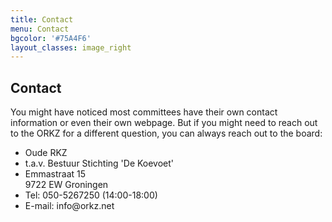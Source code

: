 ```yaml
---
title: Contact
menu: Contact
bgcolor: '#75A4F6'
layout_classes: image_right
---
```


Contact
-------

You might have noticed most committees have their own contact information or even their own webpage. But if you might need to reach out to the ORKZ for a different question, you can always reach out to the board:


<ul class="fa-ul">
  <li><i class="fa-li fa fa-hospital-alt"></i>Oude RKZ</li>
  <li>t.a.v. Bestuur Stichting 'De Koevoet'</li>
  <li><i class="fa-li fa fa-pencil-alt"></i>Emmastraat 15<br/>9722 EW Groningen</li>
  <li><i class="fa-li fa fa-phone"></i>Tel: 050-5267250 (14:00-18:00)</li>
  <li><i class="fa-li fa fa-envelope"></i>E-mail: info@orkz.net</li>
</ul>
